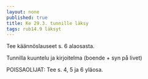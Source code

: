 ```yaml
---
layout: none
published: true
title: Ke 29.3. tunnille läksy
tags: rub14.9 läksyt
---
```

Tee käännöslauseet s. 6 alaosasta. 

Tunnilla kuuntelu ja kirjoitelma (boende + syn på livet)

POISSAOLIJAT:
Tee s. 4, 5 ja 6 yläosa. 